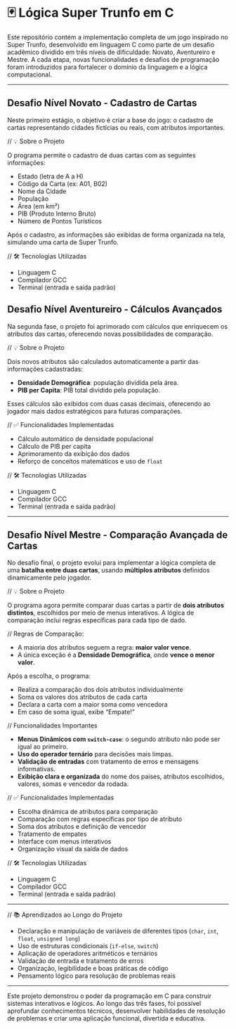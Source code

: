 # 🃏 Lógica Super Trunfo em C

Este repositório contém a implementação completa de um jogo inspirado no Super Trunfo, desenvolvido em linguagem C como parte de um desafio acadêmico dividido em três níveis de dificuldade: Novato, Aventureiro e Mestre. A cada etapa, novas funcionalidades e desafios de programação foram introduzidos para fortalecer o domínio da linguagem e a lógica computacional.

---

## Desafio Nível Novato - Cadastro de Cartas

Neste primeiro estágio, o objetivo é criar a base do jogo: o cadastro de cartas representando cidades fictícias ou reais, com atributos importantes.

// 💡 Sobre o Projeto

O programa permite o cadastro de duas cartas com as seguintes informações:

- Estado (letra de A a H)
- Código da Carta (ex: A01, B02)
- Nome da Cidade
- População
- Área (em km²)
- PIB (Produto Interno Bruto)
- Número de Pontos Turísticos

Após o cadastro, as informações são exibidas de forma organizada na tela, simulando uma carta de Super Trunfo.

// 🛠️ Tecnologias Utilizadas

- Linguagem C  
- Compilador GCC  
- Terminal (entrada e saída padrão)  

## Desafio Nível Aventureiro - Cálculos Avançados

Na segunda fase, o projeto foi aprimorado com cálculos que enriquecem os atributos das cartas, oferecendo novas possibilidades de comparação.

// 💡 Sobre o Projeto

Dois novos atributos são calculados automaticamente a partir das informações cadastradas:

- **Densidade Demográfica**: população dividida pela área.
- **PIB per Capita**: PIB total dividido pela população.

Esses cálculos são exibidos com duas casas decimais, oferecendo ao jogador mais dados estratégicos para futuras comparações.

// ✅ Funcionalidades Implementadas

- Cálculo automático de densidade populacional
- Cálculo de PIB per capita
- Aprimoramento da exibição dos dados
- Reforço de conceitos matemáticos e uso de `float`

// 🛠️ Tecnologias Utilizadas

- Linguagem C  
- Compilador GCC  
- Terminal (entrada e saída padrão)  

---

## Desafio Nível Mestre - Comparação Avançada de Cartas

No desafio final, o projeto evolui para implementar a lógica completa de uma **batalha entre duas cartas**, usando **múltiplos atributos** definidos dinamicamente pelo jogador.

// 💡 Sobre o Projeto

O programa agora permite comparar duas cartas a partir de **dois atributos distintos**, escolhidos por meio de menus interativos. A lógica de comparação inclui regras específicas para cada tipo de dado.

// Regras de Comparação:

- A maioria dos atributos seguem a regra: **maior valor vence**.
- A única exceção é a **Densidade Demográfica**, onde **vence o menor valor**.

Após a escolha, o programa:

- Realiza a comparação dos dois atributos individualmente
- Soma os valores dos atributos de cada carta
- Declara a carta com a maior soma como vencedora
- Em caso de soma igual, exibe “Empate!”

// Funcionalidades Importantes

- **Menus Dinâmicos com `switch-case`**: o segundo atributo não pode ser igual ao primeiro.
- **Uso do operador ternário** para decisões mais limpas.
- **Validação de entradas** com tratamento de erros e mensagens informativas.
- **Exibição clara e organizada** do nome dos países, atributos escolhidos, valores, somas e vencedor da rodada.

// ✅ Funcionalidades Implementadas

- Escolha dinâmica de atributos para comparação
- Comparação com regras específicas por tipo de atributo
- Soma dos atributos e definição de vencedor
- Tratamento de empates
- Interface com menus interativos
- Organização visual da saída de dados

// 🛠️ Tecnologias Utilizadas

- Linguagem C  
- Compilador GCC  
- Terminal (entrada e saída padrão)  

---

// 📚 Aprendizados ao Longo do Projeto

- Declaração e manipulação de variáveis de diferentes tipos (`char`, `int`, `float`, `unsigned long`)
- Uso de estruturas condicionais (`if-else`, `switch`)
- Aplicação de operadores aritméticos e ternários
- Validação de entrada e tratamento de erros
- Organização, legibilidade e boas práticas de código
- Pensamento lógico para resolução de problemas reais

---

Este projeto demonstrou o poder da programação em C para construir sistemas interativos e lógicos. Ao longo das três fases, foi possível aprofundar conhecimentos técnicos, desenvolver habilidades de resolução de problemas e criar uma aplicação funcional, divertida e educativa.
